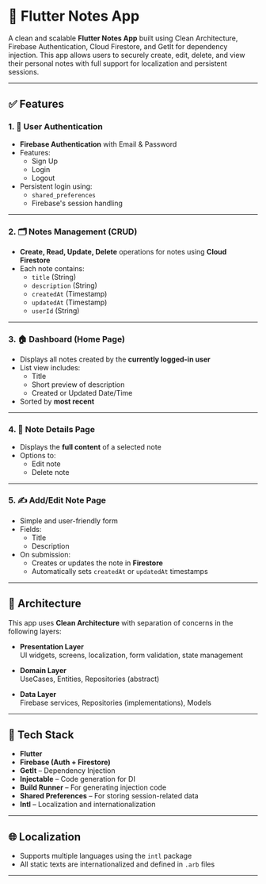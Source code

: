 # 📝 Flutter Notes App

A clean and scalable **Flutter Notes App** built using Clean Architecture, Firebase Authentication, Cloud Firestore, and GetIt for dependency injection. This app allows users to securely create, edit, delete, and view their personal notes with full support for localization and persistent sessions.

---

## ✅ Features

### 1. 🔐 User Authentication
- **Firebase Authentication** with Email & Password
- Features:
    - Sign Up
    - Login
    - Logout
- Persistent login using:
    - `shared_preferences`
    - Firebase's session handling

---

### 2. 🗂️ Notes Management (CRUD)
- **Create, Read, Update, Delete** operations for notes using **Cloud Firestore**
- Each note contains:
    - `title` (String)
    - `description` (String)
    - `createdAt` (Timestamp)
    - `updatedAt` (Timestamp)
    - `userId` (String)

---

### 3. 🏠 Dashboard (Home Page)
- Displays all notes created by the **currently logged-in user**
- List view includes:
    - Title
    - Short preview of description
    - Created or Updated Date/Time
- Sorted by **most recent**

---

### 4. 📄 Note Details Page
- Displays the **full content** of a selected note
- Options to:
    - Edit note
    - Delete note

---

### 5. ✍️ Add/Edit Note Page
- Simple and user-friendly form
- Fields:
    - Title
    - Description
- On submission:
    - Creates or updates the note in **Firestore**
    - Automatically sets `createdAt` or `updatedAt` timestamps

---

## 🧱 Architecture

This app uses **Clean Architecture** with separation of concerns in the following layers:

- **Presentation Layer**  
  UI widgets, screens, localization, form validation, state management

- **Domain Layer**  
  UseCases, Entities, Repositories (abstract)

- **Data Layer**  
  Firebase services, Repositories (implementations), Models

---

## 🧰 Tech Stack

- **Flutter**
- **Firebase (Auth + Firestore)**
- **GetIt** – Dependency Injection
- **Injectable** – Code generation for DI
- **Build Runner** – For generating injection code
- **Shared Preferences** – For storing session-related data
- **Intl** – Localization and internationalization

---

## 🌐 Localization

- Supports multiple languages using the `intl` package
- All static texts are internationalized and defined in `.arb` files

---

